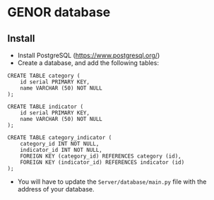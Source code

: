 # GENOR database

## Install

- Install PostgreSQL (https://www.postgresql.org/)
- Create a database, and add the following tables:

```
CREATE TABLE category (
	id serial PRIMARY KEY,
	name VARCHAR (50) NOT NULL
);

CREATE TABLE indicator (
	id serial PRIMARY KEY,
	name VARCHAR (50) NOT NULL
);

CREATE TABLE category_indicator (
	category_id INT NOT NULL,
	indicator_id INT NOT NULL,
	FOREIGN KEY (category_id) REFERENCES category (id),
	FOREIGN KEY (indicator_id) REFERENCES indicator (id)
);
```

- You will have to update the `Server/database/main.py` file with the address of your database.